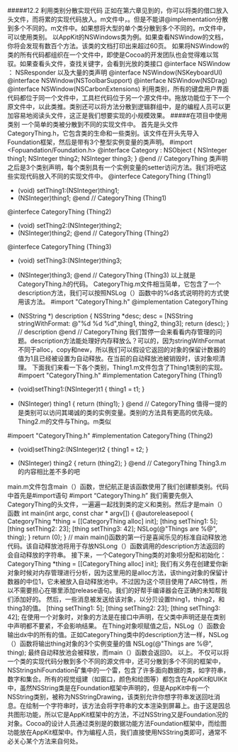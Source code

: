 #####12.2 利用类别分散实现代码
正如在第六章见到的，你可以将类的借口放入头文件，而将累的实现代码放入。m文件中，。但是不能讲@implementation分散到多个不同的。m文件中。如果想将大型的单个类分散到多个不同的。m文件中，可以使用类别。
以AppKit的NSWindows类为例。如果查看NSWindow的文档，你将会发现有数百个方法。该类的文档打印出来超过60页。
如果将NSWindow的类的所有代码都组织在一个文件中，即使是Cocoa的开发团队也会觉得难以驾驭。如果查看头文件，查找关键字，会看到光放的类接口
@interface NSWindow ： NSResponder
以及大量的类声明
@interface NSWindow(NSKeyboardUI)
@interface NSWindow(NSToolbarSupport)
@interface NSWindow(NSDrag)
@interface NSWindow(NSCarbonExtensions)
利用类别，所有的键盘用户界面代码都位于同一个文件中，工具栏代码位于另一个源文件中。拖放功能位于下一个原文件中，以此类推。类别还可以将方法分散到逻辑群组中，是的编程人员可以更加容易地阅读头文件，这正是我们想要实现的小规模效果。
#####在项目中使用类别
一个简单的类被分散到不同的实现文件中。
首先是头文件CategoryThing.h，它包含类的生命和一些类别。该文件在开头先导入Foundation框架，然后是带有3个整型实例变量的类声明。
#import <Fopuandation/Foundation.h>
@interface Category : NSObject
{
NSInteger thing1;
NSInteger thing2;
NSInteger thing3;
}
@end // CategoryThing
类声明之后是3个类别声明，每个类别具有一个实例变量的setter访问方法。我们将吧这些实现代码放入不同的实现文件中。
@interfece CategoryThing (Thing1)
- (void) setThing1:(NSInteger)thing1;
- (NSInteger)thing1;
@end // CategoryThing (Thing1)

@interfece CategoryThing (Thing2)
- (void) setThing2:(NSInteger)thing2;
- (NSInteger)thing2;
@end // CategoryThing (Thing2)

@interfece CategoryThing (Thing3)
- (void) setThing3:(NSInteger)thing3;
- (NSInteger)thing3;
@end // CategoryThing (Thing3)
以上就是CategoryThing.h的代码。
CategoryThig.m文件相当简单，它包含了一个description方法，我们可以按照NSLog（）函数中的%d各式说明符的方式使用该方法。
#import "CategoryThing.h"
@implementation CategoryThing
- (NSString *) description
{
NSString *desc;
desc = [NSString stringWithFormat: @"%d %d %d",thing1, thing2, thing3];
return (desc);
} // description
@end // CategoryThing
我们暂停一会来看看内存管理的问题。description方法能处理好内存释放么？可以的，因为stringWithFormat不同于alloc，copy和new，所以我们可以假设它返回的对象的保留计数器的值为1且已经被设置为自动释放。在当前的自动释放池被销毁时，该对象呗清理。
下面我们来看一下各个类别，Thing1.m文件包含了Thing1类别的实现。
#impoert "CategoryThing.h"
#implementation CategoryThing (Thing1)
- (void)setThing1:(NSInteger)t1
{
thing1 = t1;
}

- (NSInteger) thing1
{
return (thing1);
}
@end // CategoryThing
值得一提的是类别可以访问其竭诚的类的实例变量。类别的方法具有更高的优先级。
Thing2.m的文件与Thing。m类似

#impoert "CategoryThing.h"
#implementation CategoryThing (Thing2)
- (void)setThing2:(NSInteger)t2
{
thing1 = t2;
}

- (NSInteger) thing2
{
return (thing2);
}
@end // CategoryThing
Thing3.m的内容相比差不多的吧

main.m文件包含main（）函数，世纪航正是该函数使用了我们创建额类别。代码中首先是#import语句
#import “CategoryThing.h”
我们需要先倒入CategoryThing的头文件，一遍遍一起找到类的定义和类别。然后才是main（）函数
int main(int argc, const char * argv[])
{
@autoreleasepool {
CategoryThing *thing = [[CategoryThing alloc] init];
[thing setThing1: 5];
[thing setThing2: 23];
[thing setThing3: 42];
NSLog(@"Things are %@", thing);
}
return (0);
} // main
main()函数的第一行是喜闻乐见的标准自动释放池代码。该自动释放池将用于存放NSLong（）函数调用的description方法返回的会自动释放的字符串。
接下来，一个CategoryThing类的对象呗分配和初始化：
CategoryThing *thing = [[CategoryThing alloc] init];
我们有义务在创建爱你新对象时候对内存管理进行分析，因为这里用的是alloc方法，该thing对象的保留计数器的中位1，它未被放入自动释放池中。不过因为这个项目使用了ARC特性，所以不需要担心在哪里添加release语句。我们的好帮手编译器会在正确的未知帮我们添加好的。
然后，一些消息被发送给该对象，以分贝设置thing1，thing2，和thing3的值。
[thing setThing1: 5];
[thing setThing2: 23];
[thing setThing3: 42];
在使用一个对象时，对象的方法是在接口中声明，在父类中声明还是在类别中声明都不要紧，不会影响结果。
在Thing对象呗赋值之后，NSLog（）函数会输出dx中的所有的值。正如CategoryThing类中的description方法一样，NSLog（）函数将输出thing对象的3个实例变量的值
NSLog(@"Things are %@", thing);
最终自动释放池会被释放，而main（）函数会返回0。
以上。
不仅可以将一个类的实现代码分散到多个不同的源文件中，还可分散到多个不同的框架中，NSStringshiFoundation矿集中的一个雷，包含了许多面向数据的类，如字符串，数字和集合。所有的视觉组建（如窗口，颜色和绘图等）都包含在AppKit和UIKit中，虽然NSString类是在Foundation框架中声明的，但是AppKit中有一个NSString类别，被称为NSStringDrawing，该类别允许你想字符串发送回吐消息。在绘制一个字符串时，该方法会将字符串的文本渲染到屏幕上。由于这是因总共图形功能，所以它是AppKit框架中的方法，不过NSString又是Foundation况的对象。Cocoa的设计人员通过类别是的数据功能方法Foundation框架中，而绘图功能放在AppKit框架中。作为编程人员，我们直接使用NSString类即可，通常不必关心某个方法来自何处。
